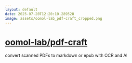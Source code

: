 ```yaml
---
layout: default
date: 2025-07-20T12:20:10.289528
image: assets/oomol-lab_pdf-craft_cropped.png
---
```


# [oomol-lab/pdf-craft](https://github.com/oomol-lab/pdf-craft)

convert scanned PDFs to markdown or epub with OCR and AI

